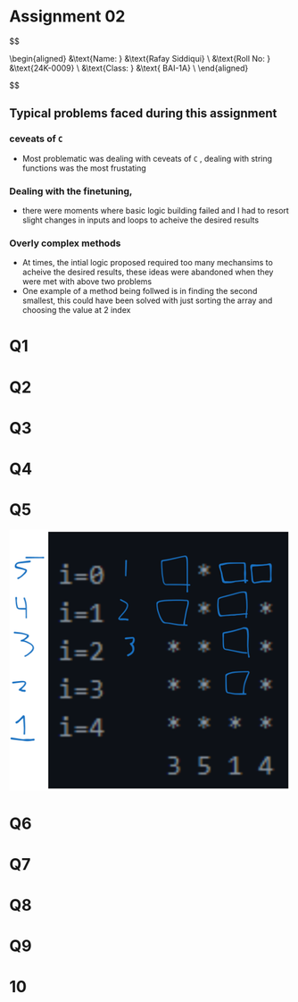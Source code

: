 
# Assignment 02

$$

\begin{aligned}
&\text{Name: } &\text{Rafay Siddiqui} \\
&\text{Roll No: } &\text{24K-0009} \\
&\text{Class: } &\text{ BAI-1A} \\
\end{aligned}

$$

## Typical problems faced during this assignment

### ceveats of `C`
- Most problematic was dealing with ceveats of `C` , dealing with string functions was the most frustating
### Dealing with the finetuning, 
- there were moments where basic logic building failed and I had to resort slight changes in inputs and loops to acheive the desired results
### Overly complex methods
- At times, the intial logic proposed required too many mechansims to acheive the desired results, these ideas were abandoned when they were met with above two problems
- One example of a method being follwed is in finding the second smallest, this could have been solved with just sorting the array and choosing the value at 2 index

# Q1
# Q2

# Q3
# Q4
# Q5


![alt text](readme_sources/image.png)

# Q6
# Q7
# Q8
# Q9
# 10